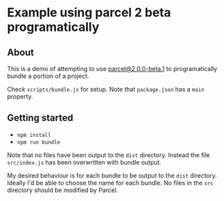 # Example using parcel 2 beta programatically

## About

This is a demo of attempting to use parcel@2.0.0-beta.1 to programatically bundle a portion of a project.

Check `scripts/bundle.js` for setup. Note that `package.json` has a `main` property.

## Getting started

- `npm install`
- `npm run bundle`

Note that no files have been output to the `dist` directory. Instead the file `src/index.js` has been overwritten with bundle output.

My desired behaviour is for each bundle to be output to the `dist` directory. Ideally I'd be able to choose the name for each bundle. No files in the `src` directory should be modified by Parcel.
